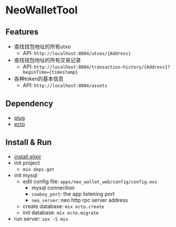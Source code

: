 # NeoWalletTool

## Features
- 查找钱包地址的所有utxo
  - API: `http://localhost:8084/utxos/{Address}`
- 查找钱包地址的所有交易记录
  - API: `http://localhost:8084/transaction-history/{Address}?beginTime={timestamp}`
- 各种token的基本信息
  - API: `http://localhost:8084/assets`
  
## Dependency
- [plug](https://github.com/elixir-plug/plug)
- [ecto](https://github.com/elixir-ecto/ecto)

## Install & Run
- [install elixir](https://elixir-lang.org/install.html)
- init project
  - `mix deps.get`
- init mysql
  - edit config file: `apps/neo_wallet_web/config/config.exs`
	- mysql connection
	- `cowboy_port`: the app listening port
	- `neo_server`: neo http rpc server address 
  - create database: `mix ecto.create`
  - init database: `mix ecto.migrate`
- run server: `iex -S mix`

